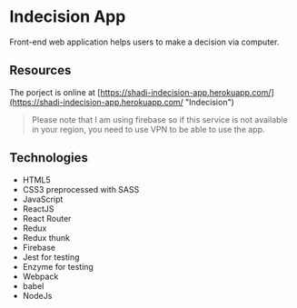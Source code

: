 # Indecision App
Front-end web application helps users to make a decision via computer.

## Resources
The porject is online at [https://shadi-indecision-app.herokuapp.com/](https://shadi-indecision-app.herokuapp.com/ "Indecision")

>Please note that I am using firebase so if this service is not available in your region, you need to use VPN to be able to use the app. 

## Technologies
* HTML5
* CSS3 preprocessed with SASS 
* JavaScript
* ReactJS
* React Router
* Redux
* Redux thunk
* Firebase
* Jest for testing
* Enzyme for testing
* Webpack
* babel
* NodeJs